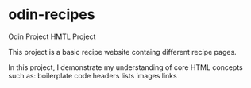 # odin-recipes
Odin Project HMTL Project

This project is a basic recipe website containg different recipe pages. 

In this project, I demonstrate my understanding of core HTML concepts such as:
    boilerplate code
    headers
    lists
    images
    links

    

